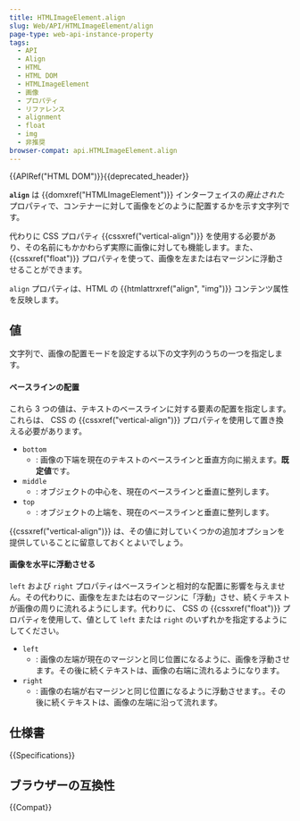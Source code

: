 ```yaml
---
title: HTMLImageElement.align
slug: Web/API/HTMLImageElement/align
page-type: web-api-instance-property
tags:
  - API
  - Align
  - HTML
  - HTML DOM
  - HTMLImageElement
  - 画像
  - プロパティ
  - リファレンス
  - alignment
  - float
  - img
  - 非推奨
browser-compat: api.HTMLImageElement.align
---
```

{{APIRef("HTML DOM")}}{{deprecated_header}}

**`align`** は {{domxref("HTMLImageElement")}} インターフェイスの*廃止された*プロパティで、コンテナーに対して画像をどのように配置するかを示す文字列です。

代わりに CSS プロパティ {{cssxref("vertical-align")}} を使用する必要があり、その名前にもかかわらず実際に画像に対しても機能します。また、 {{cssxref("float")}} プロパティを使って、画像を左または右マージンに浮動させることができます。

`align` プロパティは、HTML の {{htmlattrxref("align", "img")}} コンテンツ属性を反映します。

## 値

文字列で、画像の配置モードを設定する以下の文字列のうちの一つを指定します。

#### ベースラインの配置

これら 3 つの値は、テキストのベースラインに対する要素の配置を指定します。
これらは、 CSS の {{cssxref("vertical-align")}} プロパティを使用して置き換える必要があります。

- `bottom`
  - : 画像の下端を現在のテキストのベースラインと垂直方向に揃えます。**既定値**です。
- `middle`
  - : オブジェクトの中心を、現在のベースラインと垂直に整列します。
- `top`
  - : オブジェクトの上端を、現在のベースラインと垂直に整列します。

{{cssxref("vertical-align")}} は、その値に対していくつかの追加オプションを提供していることに留意しておくとよいでしょう。

#### 画像を水平に浮動させる

`left` および `right` プロパティはベースラインと相対的な配置に影響を与えません。その代わりに、画像を左または右のマージンに「浮動」させ、続くテキストが画像の周りに流れるようにします。代わりに、 CSS の {{cssxref("float")}} プロパティを使用して、値として `left` または `right` のいずれかを指定するようにしてください。

- `left`
  - : 画像の左端が現在のマージンと同じ位置になるように、画像を浮動させます。その後に続くテキストは、画像の右端に流れるようになります。
- `right`
  - : 画像の右端が右マージンと同じ位置になるように浮動させます。。その後に続くテキストは、画像の左端に沿って流れます。

## 仕様書

{{Specifications}}

## ブラウザーの互換性

{{Compat}}
